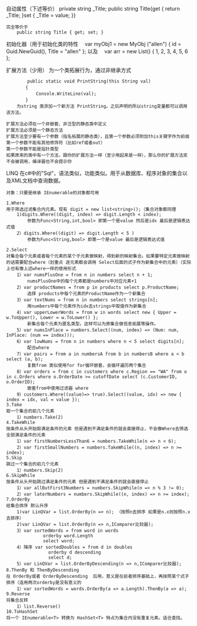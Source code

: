 
自动属性（下述等价）
    private string _Title; 
    public string Title{get { return _Title; }set { _Title = value; }}

    完全等价于
        public string Title { get; set; } 

初始化器（用于初始化类的特性
    　var myObj1 = new MyObj ("allen") { id = Guid.NewGuid(), Title = "allen" };
    以及 　var arr = new List<int>() { 1, 2, 3, 4, 5, 6 };

扩展方法（少用）
    为一个类拓展行为，通过非继承方式

            public static void PrintString(this String val)
        　　{
            　　Console.WriteLine(val);
        　　}
        为string 类添加一个新方法 PrintString。之后声明的所以string变量都可以调用该方法。

    扩展方法必须在一个非嵌套、非泛型的静态类中定义
    扩展方法必须是一个静态方法
    扩展方法至少要有一个参数（指名拓展的静态类），且第一个参数必须附加this关键字作为前缀
    第一个参数不能有其他修饰符（比如ref或者out）
    第一个参数不能是指针类型
    如果原来的类中有一个方法，跟你的扩展方法一样（至少用起来是一样），那么你的扩展方法奖不会被调用，编译器也不会提示你

LINQ
    在c#中的”Sql“，语法类似，功能类似。用于从数据库、程序对象的集合以及XML文档中查询数据。

    对象：只要是继承 IEnumerable的对象都可用

    1.Where 
    用于筛选过滤集合内元素。现有 digit = new list<string>();（集合对象都同理
        1)digits.Where((digit, index) => digit.Length < index);
            参数为Func<String,int,bool> 即第一个是value 然后是idx 最后是逻辑表达式值
        2）digits.Where((digit) => digit.Length < 5 )
            参数为Func<String,bool> 即第一个是value 最后是逻辑表达式值

    2.Select
    对集合每个元素或者每个元素的某个子元素做映射，得到新的映射集合。如果要特定元素做映射的话需要配合where（划重点 逐元素都会调用 Select后面的式子作为新集合中的元素）（实际上也有像上述where一样的使用形式
        1）var numsPlusOne = from n in numbers select n + 1;
            numsPlusOne中的每个元素都是numbers中对应元素+1
        2）var productNames = from p in products select p.ProductName;
            选择 products中每个元素的ProductName作为一个新集合
        3）var textNums = from n in numbers select strings[n];
            用numbers中每个元素作为idx去strings中取值作为新集合
        4）var upperLowerWords = from w in words select new { Upper = w.ToUpper(), Lower = w.ToLower() };
            新集合每个元素为匿名类型。这样可以为原集合做信息拓展等操作。
        5）var numsInPlace = numbers.Select((num, index) => (Num: num, InPlace: (num == index)));
        6）var lowNums = from n in numbers where n < 5 select digits[n];
            配合where
        7）var pairs = from a in numbersA from b in numbersB where a < b select (a, b);
            复数from 类似使用for for循环嵌套，会循环遍历两个集合
        8）var orders = from c in customers where c.Region == "WA" from o in c.Orders where o.OrderDate >= cutoffDate select (c.CustomerID, o.OrderID);
            嵌套from中使用过滤器 where
        9）customers.Where((value)=> true).Select((value, idx) => new { index = idx, val = value });
    3.Take
    取一个集合的前几个元素
        1）numbers.Take(2)
    4.TakeWhile 
    按条件从头开始取满足条件的元素 但是遇到不满足条件的就会直接停止，不会像Where去筛选全部满足条件的元素
        1）var firstNumbersLessThan6 = numbers.TakeWhile(n => n < 6);
        2）var firstSmallNumbers = numbers.TakeWhile((n, index) => n >= index);
    5.Skip
    跳过一个集合的前几个元素
        1）numbers.Skip(2)
    6.SkipWhile 
    按条件从头开始跳过满足条件的元素 但是遇到不满足条件的就会直接停止
        1）var allButFirst3Numbers = numbers.SkipWhile(n => n % 3 != 0);
        2）var laterNumbers = numbers.SkipWhile((n, index) => n >= index);
    7.OrderBy
    给集合排序 默认升序
        1)var LinQVar = list.OrderBy(n => n); （按照n去排序 如果是n.x则按照n.x去排序）
        2)var LinQVar = list.OrderBy(n => n,IComparer比较器);
        3）var sortedWords = from word in words
                  orderby word.Length
                  select word;
        4）降序 var sortedDoubles = from d in doubles
                    orderby d descending
                    select d;
        5）var LinQVar = list.OrderByDescending(n => n,IComparer比较器);
    8.ThenBy 和 ThenByDescending 
    在 OrderBy或者 OrderByDescending  后用，意义是在前者排序基础上，再按照某个式子排序（连用两次orderby是没有意义的
        1）var sortedWords = words.OrderBy(a => a.Length).ThenBy(a => a);
    9.Reverse
    将集合反转
        1）list.Reverse() 
    10.ToHashSet
    将一个 IEnumerable<T> 转换为 HashSet<T> 特点为集合内没有重复元素。适合查找。

        
    
